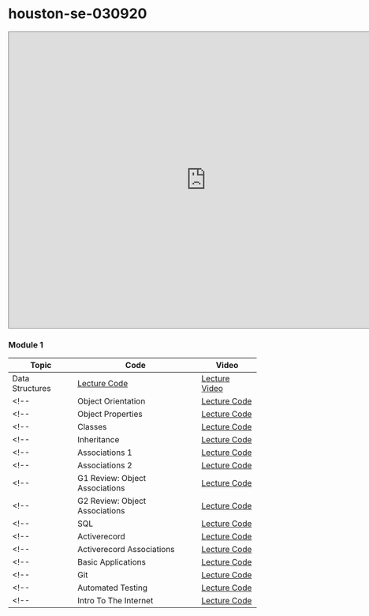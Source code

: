 # houston-se-030920

<iframe src="https://calendar.google.com/calendar/b/0/embed?height=600&amp;wkst=1&amp;bgcolor=%23ffffff&amp;ctz=America%2FChicago&amp;src=ZmxhdGlyb25zY2hvb2wuY29tX2FuNWZyOXR2YzI2YTNsMTdqZDljZWxjOXNrQGdyb3VwLmNhbGVuZGFyLmdvb2dsZS5jb20&amp;color=%230B8043&amp;mode=WEEK" style="border:solid 1px #777" width="800" height="600" frameborder="0" scrolling="no"></iframe>

### Module 1
| Topic                         | Code                                             | Video              |
|-------------------------------|--------------------------------------------------|--------------------|
| Data Structures               | [Lecture Code][01-data-structures]               | [Lecture Video](_) |
<!-- | Object Orientation            | [Lecture Code][02-object-orientation]            | [Lecture Video](_) | -->
<!-- | Object Properties             | [Lecture Code][03-object-properties]             | [Lecture Video](_) | -->
<!-- | Classes                       | [Lecture Code][04-classes]                       | [Lecture Video](_) | -->
<!-- | Inheritance                   | [Lecture Code][05-inheritance]                   | [Lecture Video](_) | -->
<!-- | Associations 1                | [Lecture Code][06-associations-1]                | [Lecture Video](_) | -->
<!-- | Associations 2                | [Lecture Code][07-associations-2]                | [Lecture Video](_) | -->
<!-- | G1 Review: Object Associations| [Lecture Code][r.1-a-object-associations]        | [Lecture Video](_) | -->
<!-- | G2 Review: Object Associations| [Lecture Code][r.1-b-object-associations]        | [Lecture Video](_) | -->
<!-- | SQL                           | [Lecture Code][08-sql]                           | [Lecture Video](_) | -->
<!-- | Activerecord                  | [Lecture Code][09-activerecord]                  | [Lecture Video](_) | -->
<!-- | Activerecord Associations     | [Lecture Code][10-activerecord-associations]     | [Lecture Video](_) | -->
<!-- | Basic Applications            | [Lecture Code][11-basic-applications]            | [Lecture Video](_) | -->
<!-- | Git                           | [Lecture Code][12-git]                           | [Lecture Video](_) | -->
<!-- | Automated Testing             | [Lecture Code][13-automated-testing]             | [Lecture Video](_) | -->
<!-- | Intro To The Internet         | [Lecture Code][14-intro-to-the-internet]         | [Lecture Video](_) | -->


<!-- ### Module 2 -->
<!-- | Topic                         | Code                                             | Video              | -->
<!-- |-------------------------------|--------------------------------------------------|--------------------| -->
<!-- | Sinatra And MVC               | [Lecture Code][15-sinatra-and-mvc]               | [Lecture Video](_) | -->
<!-- | HTML And CSS                  | [Lecture Code][16-html-and-css]                  | [Lecture Video](_) | -->
<!-- | HTML Forms                    | [Lecture Code][17-html-forms]                    | [Lecture Video](_) | -->
<!-- | Web Associations              | [Lecture Code][18-web-associations]              | [Lecture Video](_) | -->
<!-- | Web Applications              | [Lecture Code][19-web-applications]              | [Lecture Video](_) | -->
<!-- | Rails                         | [Lecture Code][20-rails]                         | [Lecture Video](_) | -->
<!-- | Rails Route Helpers           | [Lecture Code][21-rails-route-helpers]           | [Lecture Video](_) | -->
<!-- | Rails Form Helpers            | [Lecture Code][22-rails-form-helpers]            | [Lecture Video](_) | -->
<!-- | G1 Review: Rails              | [Lecture Code][r.2-a-rails]                      | [Lecture Video](_) | -->
<!-- | G2 Review: Rails              | [Lecture Code][r.2-b-rails]                      | [Lecture Video](_) | -->
<!-- | Cookies And Sessions          | [Lecture Code][23-cookies-and-sessions]          | [Lecture Video](_) | -->
<!-- | Authentication                | [Lecture Code][24-authentication]                | [Lecture Video](_) | -->
<!-- | Validation                    | [Lecture Code][25-validation]                    | [Lecture Video](_) | -->


<!-- ### Module 3 -->
<!-- | Topic                         | Code                                             | Video              | -->
<!-- |-------------------------------|--------------------------------------------------|--------------------| -->
<!-- | The DOM                       | [Lecture Code][26-the-dom]                       | [Lecture Video](_) | -->
<!-- | Javascripts                   | [Lecture Code][27-javascripts]                   | [Lecture Video](_) | -->
<!-- | Dom Events                    | [Lecture Code][28-dom-events]                    | [Lecture Video](_) | -->
<!-- | Asynchronous Programming      | [Lecture Code][29-asynchronous-programming]      | [Lecture Video](_) | -->
<!-- | Communication With The Server | [Lecture Code][30-communication-with-the-server] | [Lecture Video](_) | -->
<!-- | Rails API                     | [Lecture Code][31-rails-api]                     | [Lecture Video](_) | -->
<!-- | Javascript Applications       | [Lecture Code][32-javascript-applications]       | [Lecture Video](_) | -->
<!-- | G1 Review: JavaScript         | [Lecture Code][r.3-a-javascript]                 | [Lecture Video](_) | -->
<!-- | G2 Review: JavaScript         | [Lecture Code][r.3-b-javascript]                 | [Lecture Video](_) | -->
<!-- | Higher Order Functions        | [Lecture Code][33-higher-order-functions]        | [Lecture Video](_) | -->
<!-- | Classes In JavaScript         | [Lecture Code][34-classes-in-javascript]         | [Lecture Video](_) | -->
<!-- | This In JavaScript            | [Lecture Code][35-this-in-javascript]            | [Lecture Video](_) | -->
<!-- | Agile And Trello              | [Lecture Code][36-agile-and-trello]              | [Lecture Video](_) | -->
<!-- | JavaScript Tooling            | [Lecture Code][37-javascript-tooling]            | [Lecture Video](_) | -->


<!-- ### Module 4 -->
<!-- | Topic                         | Code                                             | Video              | -->
<!-- |-------------------------------|--------------------------------------------------|--------------------| -->
<!-- | Components                    | [Lecture Code][38-components]                    | [Lecture Video](_) | -->
<!-- | State And Events              | [Lecture Code][39-state-and-events]              | [Lecture Video](_) | -->
<!-- | Advanced Dataflow             | [Lecture Code][40-advanced-dataflow]             | [Lecture Video](_) | -->
<!-- | Asynchronous React            | [Lecture Code][41-asynchronous-react]            | [Lecture Video](_) | -->
<!-- | React Hooks                   | [Lecture Code][42-react-hooks]                   | [Lecture Video](_) | -->
<!-- | G1 Review: React              | [Lecture Code][r.4-a-react]                      | [Lecture Video](_) | -->
<!-- | G2 Review: React              | [Lecture Code][r.4-b-react]                      | [Lecture Video](_) | -->
<!-- | React Applications            | [Lecture Code][43-react-applications]            | [Lecture Video](_) | -->
<!-- | React Router                  | [Lecture Code][44-react-router]                  | [Lecture Video](_) | -->
<!-- | API Authentication            | [Lecture Code][45-api-authentication]            | [Lecture Video](_) | -->
<!-- | Redux                         | [Lecture Code][46-redux]                         | [Lecture Video](_) | -->
<!-- | React-Redux                   | [Lecture Code][47-react-redux]                   | [Lecture Video](_) | -->
<!-- | Redux Applications            | [Lecture Code][48-redux-applications]            | [Lecture Video](_) | -->


<!-- ### Module 5 Survey Lectures -->
<!-- | Topic                         | Code                                             | Video              | -->
<!-- |-------------------------------|--------------------------------------------------|--------------------| -->
<!-- | ?                             | [Lecture Code][s.1]                              | [Lecture Video](_) | -->
<!-- | ?                             | [Lecture Code][s.2]                              | [Lecture Video](_) | -->
<!-- | ?                             | [Lecture Code][s.3]                              | [Lecture Video](_) | -->
<!-- | ?                             | [Lecture Code][s.4]                              | [Lecture Video](_) | -->
<!-- | ?                             | [Lecture Code][s.5]                              | [Lecture Video](_) | -->


<!-- ### Realtime Applications with Node.js -->
<!-- | Topic                         | Code                                             | Video              | -->
<!-- |-------------------------------|--------------------------------------------------|--------------------| -->
<!-- | Node And Express              | [Lecture Code][n.1-node-and-express]             | [Lecture Video](_) | -->
<!-- | Knex                          | [Lecture Code][n.2-knex]                         | [Lecture Video](_) | -->
<!-- | SocketIO                      | [Lecture Code][n.3-socket-io]                    | [Lecture Video](_) | -->


<!-- ### Cloud Computing with AWS -->
<!-- | Topic                         | Code                                             | Video              | -->
<!-- |-------------------------------|--------------------------------------------------|--------------------| -->
<!-- | AWS 1                         | [Lecture Code][a.1]                              | [Lecture Video](_) | -->
<!-- | AWS 2                         | [Lecture Code][a.2]                              | [Lecture Video](_) | -->
<!-- | AWS 3                         | [Lecture Code][a.3]                              | [Lecture Video](_) | -->

<!-- Markdown vars -->

[01-data-structures]: https://github.com/learn-co-students/houston-se-030920/tree/master/01-data-structures
[02-object-orientation]: https://github.com/learn-co-students/houston-se-030920/tree/master/02-object-orientation
[03-object-properties]: https://github.com/learn-co-students/houston-se-030920/tree/master/03-object-properties
[04-classes]: https://github.com/learn-co-students/houston-se-030920/tree/master/04-classes
[05-inheritance]: https://github.com/learn-co-students/houston-se-030920/tree/master/05-inheritance
[06-associations-1]: https://github.com/learn-co-students/houston-se-030920/tree/master/06-associations-1
[07-associations-2]: https://github.com/learn-co-students/houston-se-030920/tree/master/07-associations-2
[08-sql]: https://github.com/learn-co-students/houston-se-030920/tree/master/08-sql
[09-activerecord]: https://github.com/learn-co-students/houston-se-030920/tree/master/09-activerecord
[10-activerecord-associations]: https://github.com/learn-co-students/houston-se-030920/tree/master/10-activerecord-associations
[11-basic-applications]: https://github.com/learn-co-students/houston-se-030920/tree/master/11-basic-applications
[12-git]: https://github.com/learn-co-students/houston-se-030920/tree/master/12-git
[13-automated-testing]: https://github.com/learn-co-students/houston-se-030920/tree/master/13-automated-testing
[14-intro-to-the-internet]: https://github.com/learn-co-students/houston-se-030920/tree/master/14-intro-to-the-internet
[15-sinatra-and-mvc]: https://github.com/learn-co-students/houston-se-030920/tree/master/15-sinatra-and-mvc
[16-html-and-css]: https://github.com/learn-co-students/houston-se-030920/tree/master/16-html-and-css
[17-html-forms]: https://github.com/learn-co-students/houston-se-030920/tree/master/17-html-forms
[18-web-associations]: https://github.com/learn-co-students/houston-se-030920/tree/master/18-web-associations
[19-web-applications]: https://github.com/learn-co-students/houston-se-030920/tree/master/19-web-applications
[20-rails]: https://github.com/learn-co-students/houston-se-030920/tree/master/20-rails
[21-rails-route-helpers]: https://github.com/learn-co-students/houston-se-030920/tree/master/21-rails-route-helpers
[22-rails-form-helpers]: https://github.com/learn-co-students/houston-se-030920/tree/master/22-rails-form-helpers
[23-cookies-and-sessions]: https://github.com/learn-co-students/houston-se-030920/tree/master/23-cookies-and-sessions
[24-authentication]: https://github.com/learn-co-students/houston-se-030920/tree/master/24-authentication
[25-validation]: https://github.com/learn-co-students/houston-se-030920/tree/master/25-validation
[26-the-dom]: https://github.com/learn-co-students/houston-se-030920/tree/master/26-the-dom
[27-javascripts]: https://github.com/learn-co-students/houston-se-030920/tree/master/27-javascripts
[28-dom-events]: https://github.com/learn-co-students/houston-se-030920/tree/master/28-dom-events
[29-asynchronous-programming]: https://github.com/learn-co-students/houston-se-030920/tree/master/29-asynchronous-programming
[30-communication-with-the-server]: https://github.com/learn-co-students/houston-se-030920/tree/master/30-communication-with-the-server
[31-rails-api]: https://github.com/learn-co-students/houston-se-030920/tree/master/31-rails-api
[32-javascript-applications]: https://github.com/learn-co-students/houston-se-030920/tree/master/32-javascript-applications
[33-higher-order-functions]: https://github.com/learn-co-students/houston-se-030920/tree/master/33-higher-order-functions
[34-classes-in-javascript]: https://github.com/learn-co-students/houston-se-030920/tree/master/34-classes-in-javascript
[35-this-in-javascript]: https://github.com/learn-co-students/houston-se-030920/tree/master/35-this-in-javascript
[36-agile-and-trello]: https://github.com/learn-co-students/houston-se-030920/tree/master/36-agile-and-trello
[37-javascript-tooling]: https://github.com/learn-co-students/houston-se-030920/tree/master/37-javascript-tooling
[38-components]: https://github.com/learn-co-students/houston-se-030920/tree/master/38-components
[39-state-and-events]: https://github.com/learn-co-students/houston-se-030920/tree/master/39-state-and-events
[40-advanced-dataflow]: https://github.com/learn-co-students/houston-se-030920/tree/master/40-advanced-dataflow
[41-asynchronous-react]: https://github.com/learn-co-students/houston-se-030920/tree/master/41-asynchronous-react
[42-react-hooks]: https://github.com/learn-co-students/houston-se-030920/tree/master/42-react-hooks
[43-react-applications]: https://github.com/learn-co-students/houston-se-030920/tree/master/43-react-applications
[44-react-router]: https://github.com/learn-co-students/houston-se-030920/tree/master/44-react-router
[45-api-authentication]: https://github.com/learn-co-students/houston-se-030920/tree/master/45-api-authentication
[46-redux]: https://github.com/learn-co-students/houston-se-030920/tree/master/46-redux
[47-react-redux]: https://github.com/learn-co-students/houston-se-030920/tree/master/47-react-redux
[48-redux-applications]: https://github.com/learn-co-students/houston-se-030920/tree/master/48-redux-applications

[n.1-node-and-express]: https://github.com/learn-co-students/houston-se-030920/tree/master/n.1-node-and-express
[n.2-knex]: https://github.com/learn-co-students/houston-se-030920/tree/master/n.2-knex
[n.3-socket-io]: https://github.com/learn-co-students/houston-se-030920/tree/master/n.3-socket-io"

[a.1]: https://github.com/learn-co-students/houston-se-030920/tree/master/n.1-node-and-express
[a.2]: https://github.com/learn-co-students/houston-se-030920/tree/master/n.2-knex
[a.3]: https://github.com/learn-co-students/houston-se-030920/tree/master/n.3-socket-io"

[r.1-a-object-associations]: https://github.com/learn-co-students/houston-se-030920/tree/master/r.1-a-object-associations
[r.1-b-object-associations]: https://github.com/learn-co-students/houston-se-030920/tree/master/r.1-b-object-associations
[r.2-a-rails]: https://github.com/learn-co-students/houston-se-030920/tree/master/r.2-a-rails
[r.2-b-rails]: https://github.com/learn-co-students/houston-se-030920/tree/master/r.2-b-rails
[r.3-a-javascript]: https://github.com/learn-co-students/houston-se-030920/tree/master/r.3-a-javascript
[r.3-b-javascript]: https://github.com/learn-co-students/houston-se-030920/tree/master/r.3-b-javascript
[r.4-a-react]: https://github.com/learn-co-students/houston-se-030920/tree/master/r.4-a-react
[r.4-b-react]: https://github.com/learn-co-students/houston-se-030920/tree/master/r.4-b-react

[s.1]: https://github.com/learn-co-students/houston-se-030920/tree/master/s.1
[s.2]: https://github.com/learn-co-students/houston-se-030920/tree/master/s.2
[s.3]: https://github.com/learn-co-students/houston-se-030920/tree/master/s.3
[s.4]: https://github.com/learn-co-students/houston-se-030920/tree/master/s.4
[s.5]: https://github.com/learn-co-students/houston-se-030920/tree/master/s.5